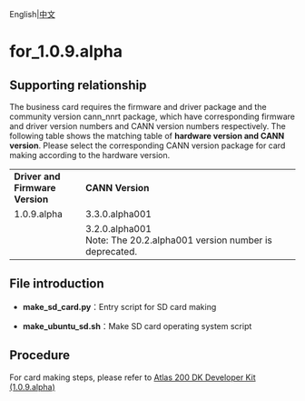 English|[中文](README_CN.md)

# for_1.0.9.alpha

## Supporting relationship

The business card requires the firmware and driver package and the community version cann_nnrt package, which have corresponding firmware and driver version numbers and CANN version numbers respectively.
The following table shows the matching table of **hardware version and CANN version**. Please select the corresponding CANN version package for card making according to the hardware version.

<table>
<tr><td width="25%"><b>Driver and Firmware Version</b></td><td width="75%"><b>CANN Version</b></td></tr>
<tr><td rowspan="2" valign="top">1.0.9.alpha</td><td>3.3.0.alpha001</td>
</tr>
<tr><td>3.2.0.alpha001<br/>Note: The 20.2.alpha001 version number is deprecated.</td>
</tr>
</table>

## File introduction

- **make_sd_card.py**：Entry script for SD card making

- **make_ubuntu_sd.sh**：Make SD card operating system script

## Procedure

For card making steps, please refer to [Atlas 200 DK Developer Kit (1.0.9.alpha)](https://support.huaweicloud.com/intl/en-us/environment-deployment-Atlas200DK202/atlased_04_0012.html)